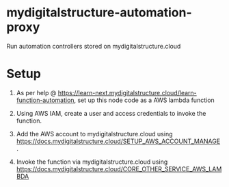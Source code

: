 # mydigitalstructure-automation-proxy
Run automation controllers stored on mydigitalstructure.cloud

# Setup

1. As per help @ https://learn-next.mydigitalstructure.cloud/learn-function-automation,
set up this node code as a AWS lambda function

2. Using AWS IAM, create a user and access credentials to invoke the function.

3. Add the AWS account to mydigitalstructure.cloud using
https://docs.mydigitalstructure.cloud/SETUP_AWS_ACCOUNT_MANAGE.

4. Invoke the function via mydigitalstructure.cloud using
https://docs.mydigitalstructure.cloud/CORE_OTHER_SERVICE_AWS_LAMBDA
